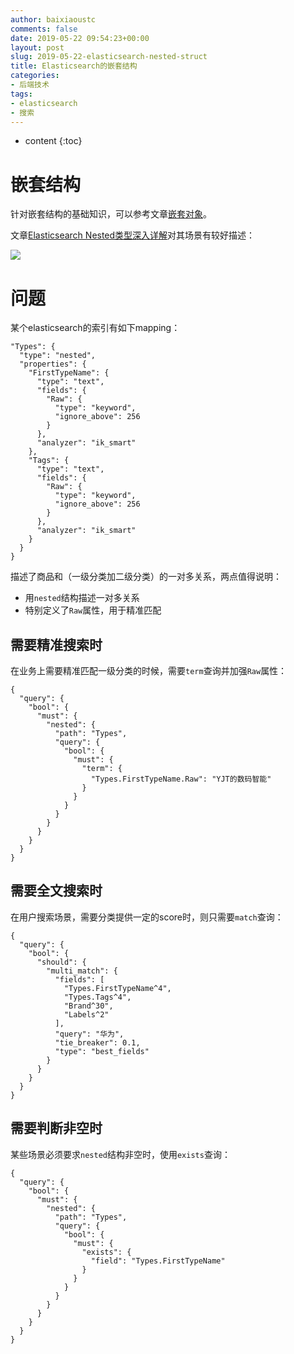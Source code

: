 ```yaml
---
author: baixiaoustc
comments: false
date: 2019-05-22 09:54:23+00:00
layout: post
slug: 2019-05-22-elasticsearch-nested-struct
title: Elasticsearch的嵌套结构
categories:
- 后端技术
tags:
- elasticsearch 
- 搜索
---
```


* content 
{:toc}


# 嵌套结构

针对嵌套结构的基础知识，可以参考文章[嵌套对象](https://www.elastic.co/guide/cn/elasticsearch/guide/current/nested-objects.html)。

文章[Elasticsearch Nested类型深入详解](https://blog.csdn.net/laoyang360/article/details/82950393)对其场景有较好描述：

![](https://baixiao-1309470472.cos.ap-chengdu.myqcloud.com/image/2019-05-22-1.png)

# 问题

某个elasticsearch的索引有如下mapping：
	
	"Types": {
	  "type": "nested",
	  "properties": {
	    "FirstTypeName": {
	      "type": "text",
	      "fields": {
	        "Raw": {
	          "type": "keyword",
	          "ignore_above": 256
	        }
	      },
	      "analyzer": "ik_smart"
	    },
	    "Tags": {
	      "type": "text",
	      "fields": {
	        "Raw": {
	          "type": "keyword",
	          "ignore_above": 256
	        }
	      },
	      "analyzer": "ik_smart"
	    }
	  }
	}
	
描述了商品和（一级分类加二级分类）的一对多关系，两点值得说明：

* 	用`nested`结构描述一对多关系
*  特别定义了`Raw`属性，用于精准匹配

## 需要精准搜索时

在业务上需要精准匹配一级分类的时候，需要`term`查询并加强`Raw`属性：

	{
	  "query": {
	    "bool": {
	      "must": {
	        "nested": {
	          "path": "Types",
	          "query": {
	            "bool": {
	              "must": {
	                "term": {
	                  "Types.FirstTypeName.Raw": "YJT的数码智能"
	                }
	              }
	            }
	          }
	        }
	      }
	    }
	  }
	}
	
## 需要全文搜索时

在用户搜索场景，需要分类提供一定的score时，则只需要`match`查询：

	{
	  "query": {
	    "bool": {
	      "should": {
	        "multi_match": {
	          "fields": [
	            "Types.FirstTypeName^4",
	            "Types.Tags^4",
	            "Brand^30",
	            "Labels^2"
	          ],
	          "query": "华为",
	          "tie_breaker": 0.1,
	          "type": "best_fields"
	        }
	      }
	    }
	  }
	}	

## 需要判断非空时

某些场景必须要求`nested`结构非空时，使用`exists`查询：

	{
	  "query": {
	    "bool": {
	      "must": {
	        "nested": {
	          "path": "Types",
	          "query": {
	            "bool": {
	              "must": {
	                "exists": {
	                  "field": "Types.FirstTypeName"
	                }
	              }
	            }
	          }
	        }
	      }
	    }
	  }
	}
